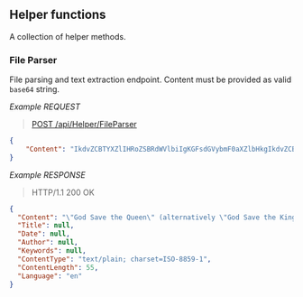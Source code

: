 ﻿## Helper functions

A collection of helper methods.

### File Parser

File parsing and text extraction endpoint. Content must be provided as valid `base64` string.

*Example REQUEST*
> [POST /api/Helper/FileParser](#operation--api-Helper-FileParser-post)
```json
{
    "Content": "IkdvZCBTYXZlIHRoZSBRdWVlbiIgKGFsdGVybmF0aXZlbHkgIkdvZCBTYXZlIHRoZSBLaW5nIg=="
}
```

*Example RESPONSE*
> HTTP/1.1 200 OK
```JSON
{
  "Content": "\"God Save the Queen\" (alternatively \"God Save the King\"\n",
  "Title": null,
  "Date": null,
  "Author": null,
  "Keywords": null,
  "ContentType": "text/plain; charset=ISO-8859-1",
  "ContentLength": 55,
  "Language": "en"
}
```
